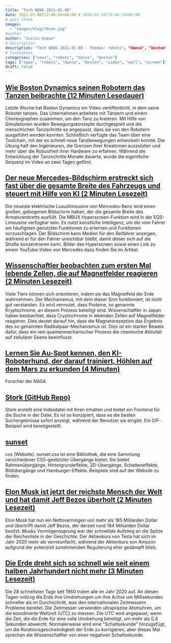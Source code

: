 ```yaml
---
title: "Tech NEWS 2021-01-08"
date: 2021-01-08T12:40:24+06:00 # 2020-03-14T15:40:24+06:00
# post thumb
images:
  - "images/blog/tbcon.jpg"
#author
author: "Justin Guese"
# description
description: "Tech NEWS 2021-01-08 - Themen: robots", "dance", "boston"
# Taxonomies
categories: ["news", "robots", "dance", "boston"]
tags: ["news", "robots", "dance", "boston", "video", "well", "screen"]
draft: false
---
```


## [Wie Boston Dynamics seinen Robotern das Tanzen beibrachte (12 Minuten Lesedauer)](https://spectrum.ieee.org/automaton/robotics/humanoids/how-boston-dynamics-taught-its-robots-to-dance/1/01000176e1ae10da-607f3e85-e945-4e72-946a-ec6cadf0f67f-000000/P5ohFqPSFTTumQ6oiQYpkuNrmuYSVm98BQHJ4g5NKF0=175)

 Letzte Woche hat Boston Dynamics ein Video veröffentlicht, in dem seine Roboter tanzen. Das Unternehmen arbeitete mit Tänzern und einem Choreographen zusammen, um den Tanz zu kreieren. Mit Hilfe von Simulationen wurden Bewegungskonzepte durchgespielt und die menschlichen Tanzschritte so angepasst, dass sie von den Robotern ausgeführt werden konnten. Schließlich verfügte das Team über eine Toolchain, mit der es schnell neue Tanzbewegungen entwickeln konnte. Die Übung half den Ingenieuren, die Grenzen ihrer Kreationen auszuloten und mehr über die Robustheit ihrer Hardware zu erfahren. Während die Entwicklung der Tanzschritte Monate dauerte, wurde die eigentliche Sequenz im Video an zwei Tagen gefilmt.

## [Der neue Mercedes-Bildschirm erstreckt sich fast über die gesamte Breite des Fahrzeugs und steuert mit Hilfe von KI (2 Minuten Lesezeit)](https://interestingengineering.com/new-mercedes-screen-spans-nearly-entire-width-of-car-regulates-with-ai/1/01000176e1ae10da-607f3e85-e945-4e72-946a-ec6cadf0f67f-000000/LaG0HA5lDOXidWQrYVoTq6KHegM8uTcEoYMZUcZy5uE=175)

 Die neueste elektrische Luxuslimousine von Mercedes-Benz wird einen großen, gebogenen Bildschirm haben, der die gesamte Breite des Armaturenbretts ausfüllt. Die MBUX Hyperscreen-Funktion wird in der EQS-Limousine verfügbar sein. Es nutzt künstliche Intelligenz, um die vom Fahrer am häufigsten genutzten Funktionen zu erlernen und Funktionen vorzuschlagen. Der Bildschirm kann Medien für den Beifahrer anzeigen, während er für den Fahrer unsichtbar bleibt, damit dieser sich auf die Straße konzentrieren kann. Bilder des Hyperscreen sowie einen Link zu einem YouTube-Video von Mercedes dazu finden Sie im Artikel.

## [Wissenschaftler beobachten zum ersten Mal lebende Zellen, die auf Magnetfelder reagieren (2 Minuten Lesezeit)](https://newatlas.com/biology/live-cells-respond-magnetic-fields//1/01000176e1ae10da-607f3e85-e945-4e72-946a-ec6cadf0f67f-000000/iCfVGFQNFsNrkDPM04sSvqjfj3FRpfpDlfP4R5eDpMo=175)

 Viele Tiere können sich orientieren, indem sie das Magnetfeld der Erde wahrnehmen. Der Mechanismus, mit dem dieser Sinn funktioniert, ist nicht gut verstanden. Es wird vermutet, dass Proteine, so genannte Kryptochrome, an diesem Prozess beteiligt sind. Wissenschaftler in Japan haben beobachtet, dass Cryptochrome in lebenden Zellen auf Magnetfelder reagieren. Dies deutet darauf hin, dass die Magnetorezeption das Ergebnis des so genannten Radikalpaar-Mechanismus ist. Dies ist ein starker Beweis dafür, dass ein rein quantenmechanischer Prozess die chemische Aktivität auf zellulärer Ebene beeinflusst.

## [Lernen Sie Au-Spot kennen, den KI-Roboterhund, der darauf trainiert, Höhlen auf dem Mars zu erkunden (4 Minuten)](https://www.space.com/ai-mars-robot-dogs-agu/1/01000176e1ae10da-607f3e85-e945-4e72-946a-ec6cadf0f67f-000000/gQz4G8FvxwfwEBV5GvdW3iBMOLFtdQSAUTj_H8iK_6g=175)

 Forscher der NASA

## [Stork (GitHub Repo)](https://github.com/jameslittle230/stork/1/01000176e1ae10da-607f3e85-e945-4e72-946a-ec6cadf0f67f-000000/D8GC0xnZls_xSFR2k5wxQ0JKlaaju3sjOmMhVW4Dwa4=175)

 Stork erstellt eine Indexdatei mit Ihren Inhalten und bietet ein Frontend für die Suche in der Datei. Es ist so konzipiert, dass es die besten Suchergebnisse sofort anzeigt, während der Benutzer sie eingibt. Ein GIF-Beispiel wird bereitgestellt.

## [sunset](https://sunsetcss.com//1/01000176e1ae10da-607f3e85-e945-4e72-946a-ec6cadf0f67f-000000/4PW0NRscKFIZ8oA4Nlq6-tPqKn7Y4T02Vq-9MXte-Ro=175)

css (Website). sunset.css ist eine Bibliothek, die eine Sammlung verschiedener CSS-gestützter Übergänge bietet. Sie bietet Rahmenübergänge, Hintergrundeffekte, 2D-Übergänge, Schatteneffekte, Bildübergänge und Hamburger-Effekte. Beispiele sind auf der Website zu finden.

## [Elon Musk ist jetzt der reichste Mensch der Welt und hat damit Jeff Bezos überholt (2 Minuten Lesezeit)](https://www.cnbc.com/2021/01/07/elon-musk-is-now-the-richest-person-in-the-world-passing-jeff-bezos-.html/1/01000176e1ae10da-607f3e85-e945-4e72-946a-ec6cadf0f67f-000000/RzgEXhgeTBIADRy_r0U1ZalV-BGAB6KzDz3m1U3oY84=175)

 Elon Musk hat nun ein Nettovermögen von mehr als 185 Milliarden Dollar und übertrifft damit Jeff Bezos, der derzeit rund 184 Milliarden Dollar besitzt. Musks Vermögenssprung war der schnellste Aufstieg an die Spitze der Reichenliste in der Geschichte. Der Aktienkurs von Tesla hat sich im Jahr 2020 mehr als verneunfacht, während der Aktienkurs von Amazon aufgrund der potenziell zunehmenden Regulierung eher gedämpft blieb.

## [Die Erde dreht sich so schnell wie seit einem halben Jahrhundert nicht mehr (3 Minuten Lesezeit)](https://www.livescience.com/earth-spinning-faster-negative-leap-second.html/1/01000176e1ae10da-607f3e85-e945-4e72-946a-ec6cadf0f67f-000000/nCXJkZf3Im9TDHoIaBU7ukN3mMfOhuyj0VOGuALfkCg=175)

 Die 28 schnellsten Tage seit 1960 traten alle im Jahr 2020 auf. An diesen Tagen vollzog die Erde ihre Umdrehungen um ihre Achse um Millisekunden schneller als im Durchschnitt, was den internationalen Zeitmessern Probleme bereitet. Die Zeitmesser verwenden ultrapräzise Atomuhren, um die koordinierte Weltzeit (UTC) zu messen. Die UTC wird angepasst, wenn die Zeit, die die Erde für eine volle Umdrehung benötigt, um mehr als 0,4 Sekunden abweicht. Normalerweise wird eine "Schaltsekunde" hinzugefügt, um die Rotationsgeschwindigkeit der Erde zu korrigieren, aber dieses Mal sprechen die Wissenschaftler von einer negativen Schaltsekunde.

